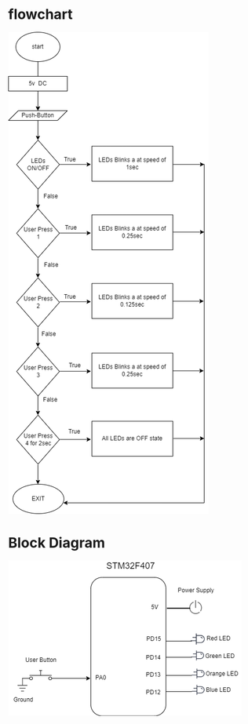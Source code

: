# flowchart
![flowchart](https://github.com/Naresh17025/M3_CAR-WIPER-SYSTEM/blob/main/2_Design/FLOWCHART.png)
# Block Diagram
![Block Diagram](https://github.com/Naresh17025/M3_CAR-WIPER-SYSTEM/blob/main/2_Design/BLOCK%20DIAGRAM.png)

